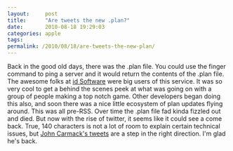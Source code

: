 ```yaml
---
layout:     post
title:      "Are tweets the new .plan?"
date:       2010-08-18 19:29:03
categories: apple
tags:  
permalink: /2010/08/18/are-tweets-the-new-plan/
---
```

Back in the good old days, there was the .plan file. You could use the finger command to ping a server and it would return the contents of the .plan file. The awesome folks at [id Software](http://www.idsoftware.com/) were big users of this service. It was so very cool to get a behind the scenes peek at what was going on with a group of people making a top notch game. Other developers began doing this also, and soon there was a nice little ecosystem of plan updates flying around. This was all pre-RSS. Over time the .plan file fad kinda fizzled out and died. But now with the rise of twitter, it seems like it could see a come back. True, 140 characters is not a lot of room to explain certain technical issues, but [John Carmack's tweets](http://twitter.com/ID_AA_Carmack) are a step in the right direction. I'm glad he's back.
